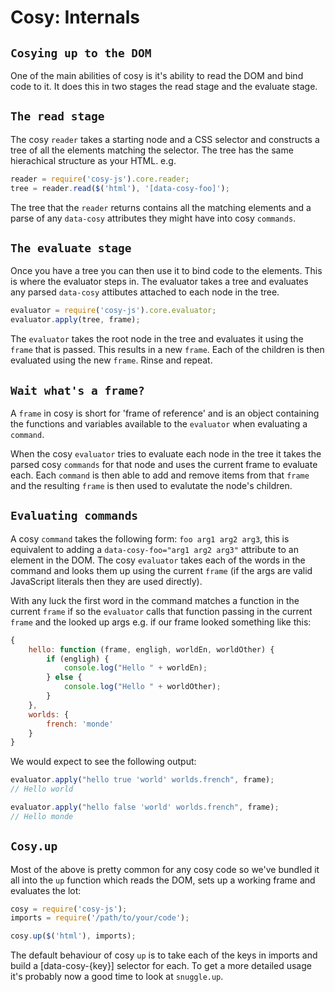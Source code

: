 Cosy: Internals
===============

`Cosying up to the DOM`
------------

One of the main abilities of cosy is it's ability to read the DOM and bind code to it.  It does this in two stages the read stage and the evaluate stage.

`The read stage`
----------------

The cosy `reader` takes a starting node and a CSS selector and constructs a tree of all the elements matching the selector.  The tree has the same hierachical structure as your HTML. e.g.

```js
reader = require('cosy-js').core.reader;
tree = reader.read($('html'), '[data-cosy-foo]');
```

The tree that the `reader` returns contains all the matching elements and a parse of any `data-cosy` attributes they might have into cosy `commands`.

`The evaluate stage`
--------------------

Once you have a tree you can then use it to bind code to the elements.  This is where the evaluator steps in.  The evaluator takes a tree and evaluates any parsed `data-cosy` attibutes attached to each node in the tree.

```js
evaluator = require('cosy-js').core.evaluator;
evaluator.apply(tree, frame);
```
The `evaluator` takes the root node in the tree and evaluates it using the `frame` that is passed. This results in a new `frame`.  Each of the children is then evaluated using the new `frame`.  Rinse and repeat.

`Wait what's a frame?`
---------------------

A `frame` in cosy is short for 'frame of reference' and is an object containing the functions and variables available to the `evaluator` when evaluating a  `command`.

When the cosy `evaluator` tries to evaluate each node in the tree it takes the parsed cosy `commands` for that node and uses the current frame to evaluate each.  Each `command` is then able to add and remove items from that `frame` and the resulting `frame` is then used to evalutate the node's children.

`Evaluating commands`
---------------------

A cosy `command` takes the following form: `foo arg1 arg2 arg3`, this is equivalent to adding a `data-cosy-foo="arg1 arg2 arg3"` attribute to an element in the DOM.  The cosy `evaluator` takes each of the words in the command and looks them up using the current `frame` (if the args are valid JavaScript literals then they are used directly).

With any luck the first word in the command matches a function in the current `frame` if so the `evaluator` calls that function passing in the current `frame` and the looked up args e.g. if our frame looked something like this:

```js
{
    hello: function (frame, engligh, worldEn, worldOther) {
        if (engligh) {
            console.log("Hello " + worldEn);
        } else {
            console.log("Hello " + worldOther);
        }
    },
    worlds: {
        french: 'monde'
    }
}
```

We would expect to see the following output:

```js
evaluator.apply("hello true 'world' worlds.french", frame);
// Hello world

evaluator.apply("hello false 'world' worlds.french", frame);
// Hello monde
```

`Cosy.up`
---------

Most of the above is pretty common for any cosy code so we've bundled it all into the `up` function which reads the DOM, sets up a working frame and evaluates the lot:

```js
cosy = require('cosy-js');
imports = require('/path/to/your/code');

cosy.up($('html'), imports);

```

The default behaviour of cosy `up` is to take each of the keys in imports and build a [data-cosy-{key}] selector for each.  To get a more detailed usage it's probably now a good time to look at `snuggle.up`.
